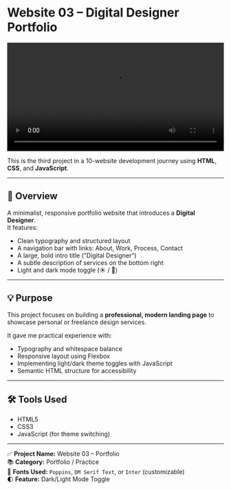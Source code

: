 # Website 03 – Digital Designer Portfolio

<video src="Portfolio.mp4" controls width="100%"></video>

This is the third project in a 10-website development journey using **HTML**, **CSS**, and **JavaScript**.

---

## 📌 Overview

A minimalist, responsive portfolio website that introduces a **Digital Designer**.  
It features:
- Clean typography and structured layout  
- A navigation bar with links: About, Work, Process, Contact  
- A large, bold intro title ("Digital Designer")  
- A subtle description of services on the bottom right  
- Light and dark mode toggle (☀️ / 🌙)

---

## 💡 Purpose

This project focuses on building a **professional, modern landing page** to showcase personal or freelance design services.  

It gave me practical experience with:
- Typography and whitespace balance  
- Responsive layout using Flexbox  
- Implementing light/dark theme toggles with JavaScript  
- Semantic HTML structure for accessibility

---

## 🛠 Tools Used

- HTML5  
- CSS3  
- JavaScript (for theme switching)

---

✅ **Project Name:** Website 03 – Portfolio  
📚 **Category:** Portfolio / Practice  
🎨 **Fonts Used:** `Poppins`, `DM Serif Text`, or `Inter` (customizable)  
🌓 **Feature:** Dark/Light Mode Toggle  
